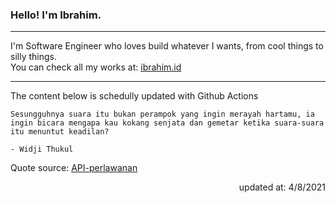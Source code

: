 <h3>Hello! I'm Ibrahim.</h3>

---

I'm Software Engineer who loves build whatever I wants, from cool things to silly things. <br>
You can check all my works at: [ibrahim.id](https://ibrahim.id)

---

The content below is schedully updated with Github Actions

    Sesungguhnya suara itu bukan perampok yang ingin merayah hartamu, ia ingin bicara mengapa kau kokang senjata dan gemetar ketika suara-suara itu menuntut keadilan?

    - Widji Thukul

Quote source: [API-perlawanan](https://github.com/ibamibrhm/api-perlawanan)

<div dir="rtl">
updated at: 4/8/2021
</div>